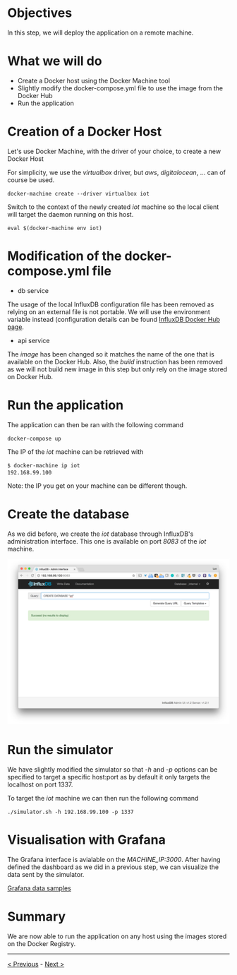 # Objectives

In this step, we will deploy the application on a remote machine.

# What we will do

* Create a Docker host using the Docker Machine tool
* Slightly modify the docker-compose.yml file to use the image from the Docker Hub
* Run the application

# Creation of a Docker Host

Let's use Docker Machine, with the driver of your choice, to create a new Docker Host

For simplicity, we use the *virtualbox* driver, but *aws*, *digitalocean*, ... can of course be used.

````
docker-machine create --driver virtualbox iot
````

Switch to the context of the newly created *iot* machine so the local client will target the daemon running on this host.

````
eval $(docker-machine env iot)
````

# Modification of the docker-compose.yml file

* db service

The usage of the local InfluxDB configuration file has been removed as relying on an external file is not portable. We will use the environment variable instead (configuration details can be found [InfluxDB Docker Hub page](https://hub.docker.com/_/influxdb/).

* api service

The *image* has been changed so it matches the name of the one that is available on the Docker Hub. Also, the *build* instruction has been removed as we will not build new image in this step but only rely on the image stored on Docker Hub.

# Run the application

The application can then be ran with the following command

````
docker-compose up
````

The IP of the *iot* machine can be retrieved with

````
$ docker-machine ip iot
192.168.99.100
````

Note: the IP you get on your machine can be different though.

# Create the database

As we did before, we create the *iot* database through InfluxDB's administration interface. This one is available on port *8083* of the *iot* machine.

![Database creation](./images/01-influxdb-db-creation.png)

# Run the simulator

We have slightly modified the simulator so that *-h* and *-p* options can be specified to target a specific host:port as by default it only targets the localhost on port 1337.

To target the *iot* machine we can then run the following command

````
./simulator.sh -h 192.168.99.100 -p 1337
````

# Visualisation with Grafana

The Grafana interface is avialable on the *MACHINE_IP:3000*. After having defined the dashboard as we did in a previous step, we can visualize the data sent by the simulator.

[Grafana data samples](./images/02-grafana-data-samples)

# Summary

We are now able to run the application on any host using the images stored on the Docker Registry.


-----
[< Previous](../step7) - [Next >](../step9)
